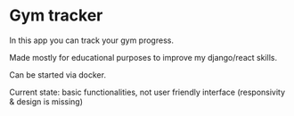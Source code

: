 # Gym tracker
In this app you can track your gym progress.

Made mostly for educational purposes to improve my django/react skills.

Can be started via docker.

Current state: basic functionalities,  not user friendly interface (responsivity & design is missing)
